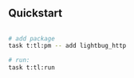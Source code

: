 

# 

## Quickstart


```bash

# add package
task t:tl:pm -- add lightbug_http

# run: 
task t:tl:run

```
